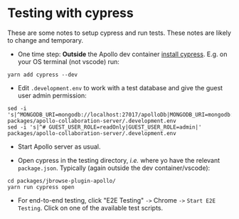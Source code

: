 # Testing with cypress

These are some notes to setup cypress and run tests. These notes are likely to
change and temporary.


* One time step: **Outside** the Apollo dev container [install
  cypress](https://docs.cypress.io/guides/getting-started/installing-cypress).
  E.g. on your OS terminal (not vscode) run: 

```
yarn add cypress --dev
```

* Edit `.development.env` to work with a test database and give the guest user admin permission:

```
sed -i 's|^MONGODB_URI=mongodb://localhost:27017/apolloDb|MONGODB_URI=mongodb://localhost:27017/apolloTestDb|' packages/apollo-collaboration-server/.development.env 
sed -i 's|^# GUEST_USER_ROLE=readOnly|GUEST_USER_ROLE=admin|' packages/apollo-collaboration-server/.development.env
```

* Start Apollo server as usual.

* Open cypress in the testing directory, *i.e.* where yo have the relevant
  `package.json`. Typically (again outside the dev container/vscode):

```
cd packages/jbrowse-plugin-apollo/
yarn run cypress open
```

* For end-to-end testing, click "E2E Testing" `->` Chrome `->` `Start E2E
  Testing`. Click on one of the available test scripts.
